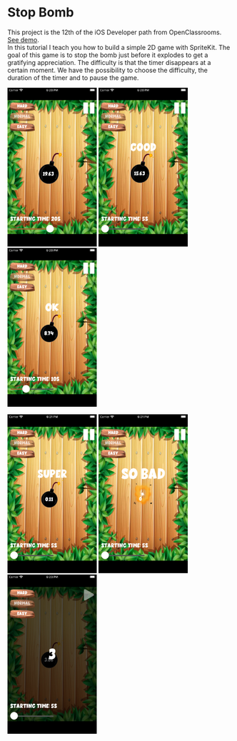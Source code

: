# Stop Bomb
This project is the 12th of the iOS Developer path from OpenClassrooms. [See demo](https://www.youtube.com/watch?v=f8q095Fd6TE).   
In this tutorial I teach you how to build a simple 2D game with SpriteKit.
The goal of this game is to stop the bomb just before it explodes to get a gratifying appreciation.
The difficulty is that the timer disappears at a certain moment. We have the possibility to choose the difficulty, the duration of the timer and to pause the game.

<img src="P12_1.png" alt="drawing" width="200"> <img src="P12_2.png" alt="drawing" width="200"> <img src="P12_3.png" alt="drawing" width="200"> 

<img src="P12_4.png" alt="drawing" width="200"> <img src="P12_5.png" alt="drawing" width="200"> <img src="P12_6.png" alt="drawing" width="200"> 
